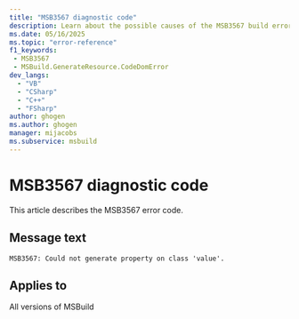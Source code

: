 ```yaml
---
title: "MSB3567 diagnostic code"
description: Learn about the possible causes of the MSB3567 build error, and get troubleshooting tips.
ms.date: 05/16/2025
ms.topic: "error-reference"
f1_keywords:
 - MSB3567
 - MSBuild.GenerateResource.CodeDomError
dev_langs:
  - "VB"
  - "CSharp"
  - "C++"
  - "FSharp"
author: ghogen
ms.author: ghogen
manager: mijacobs
ms.subservice: msbuild
---
```


# MSB3567 diagnostic code

<!-- :::ErrorDefinitionDescription::: -->
<!-- :::editable-content name="introDescription"::: -->
This article describes the MSB3567 error code.
<!-- :::editable-content-end::: -->

## Message text

<!-- :::editable-content name="messageText"::: -->
`MSB3567: Could not generate property on class 'value'.`
<!-- :::editable-content-end::: -->
<!-- MSB3567: Could not generate property on class "{0}". -->

<!-- :::editable-content name="postOutputDescription"::: -->
<!--
{StrBegin="MSB3567: "}
-->
<!-- :::editable-content-end::: -->
<!-- :::ErrorDefinitionDescription-end::: -->

## Applies to

All versions of MSBuild
